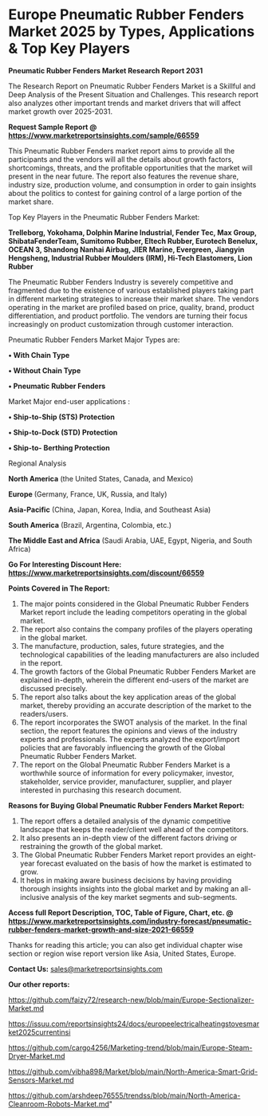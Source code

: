 # Europe Pneumatic Rubber Fenders Market 2025 by Types, Applications & Top Key Players

<strong>Pneumatic Rubber Fenders Market Research Report 2031</strong>

The Research Report on Pneumatic Rubber Fenders Market is a Skillful and Deep Analysis of the Present Situation and Challenges. This research report also analyzes other important trends and market drivers that will affect market growth over 2025-2031.

<strong>Request Sample Report @ <a href=https://www.marketreportsinsights.com/sample/66559>https://www.marketreportsinsights.com/sample/66559</a></strong>

This Pneumatic Rubber Fenders market report aims to provide all the participants and the vendors will all the details about growth factors, shortcomings, threats, and the profitable opportunities that the market will present in the near future. The report also features the revenue share, industry size, production volume, and consumption in order to gain insights about the politics to contest for gaining control of a large portion of the market share.

Top Key Players in the Pneumatic Rubber Fenders Market:

<strong>Trelleborg, Yokohama, Dolphin Marine Industrial, Fender Tec, Max Group, ShibataFenderTeam, Sumitomo Rubber, Eltech Rubber, Eurotech Benelux, OCEAN 3, Shandong Nanhai Airbag, JIER Marine, Evergreen, Jiangyin Hengsheng, Industrial Rubber Moulders (IRM), Hi-Tech Elastomers, Lion Rubber</strong>

The Pneumatic Rubber Fenders Industry is severely competitive and fragmented due to the existence of various established players taking part in different marketing strategies to increase their market share. The vendors operating in the market are profiled based on price, quality, brand, product differentiation, and product portfolio. The vendors are turning their focus increasingly on product customization through customer interaction.

Pneumatic Rubber Fenders Market Major Types are:

<strong>• With Chain Type

• Without Chain Type

• Pneumatic Rubber Fenders</strong>

Market Major end-user applications :

<strong>• Ship-to-Ship (STS) Protection

• Ship-to-Dock (STD) Protection

• Ship-to- Berthing Protection</strong>

Regional Analysis

</u><strong><b>North America</b></strong> (the United States, Canada, and Mexico)

<strong><b>Europe </b></strong>(Germany, France, UK, Russia, and Italy)

<strong><b>Asia-Pacific</b></strong> (China, Japan, Korea, India, and Southeast Asia)

<strong><b>South America</b></strong> (Brazil, Argentina, Colombia, etc.)

<strong><b>The Middle East and Africa</b></strong> (Saudi Arabia, UAE, Egypt, Nigeria, and South Africa)

<strong>Go For Interesting Discount Here: <a href=https://www.marketreportsinsights.com/discount/66559>https://www.marketreportsinsights.com/discount/66559</a></strong>

<strong>Points Covered in The Report:</strong>
<ol>
  <li>The major points considered in the Global Pneumatic Rubber Fenders Market report include the leading competitors operating in the global market.</li>
  <li>The report also contains the company profiles of the players operating in the global market.</li>
  <li>The manufacture, production, sales, future strategies, and the technological capabilities of the leading manufacturers are also included in the report.</li>
  <li>The growth factors of the Global Pneumatic Rubber Fenders Market are explained in-depth, wherein the different end-users of the market are discussed precisely.</li>
  <li>The report also talks about the key application areas of the global market, thereby providing an accurate description of the market to the readers/users.</li>
  <li>The report incorporates the SWOT analysis of the market. In the final section, the report features the opinions and views of the industry experts and professionals. The experts analyzed the export/import policies that are favorably influencing the growth of the Global Pneumatic Rubber Fenders Market.</li>
  <li>The report on the Global Pneumatic Rubber Fenders Market is a worthwhile source of information for every policymaker, investor, stakeholder, service provider, manufacturer, supplier, and player interested in purchasing this research document.</li>
</ol>
<strong>Reasons for Buying Global Pneumatic Rubber Fenders Market Report:</strong>

<ol>
  <li>The report offers a detailed analysis of the dynamic competitive landscape that keeps the reader/client well ahead of the competitors.</li>
  <li>It also presents an in-depth view of the different factors driving or restraining the growth of the global market.</li>
  <li>The Global Pneumatic Rubber Fenders Market report provides an eight-year forecast evaluated on the basis of how the market is estimated to grow.</li>
  <li>It helps in making aware business decisions by having providing thorough insights insights into the global market and by making an all-inclusive analysis of the key market segments and sub-segments.</li>
</ol>
<strong>Access full Report Description, TOC, Table of Figure, Chart, etc. @ <a href=https://www.marketreportsinsights.com/industry-forecast/pneumatic-rubber-fenders-market-growth-and-size-2021-66559>https://www.marketreportsinsights.com/industry-forecast/pneumatic-rubber-fenders-market-growth-and-size-2021-66559</a></strong>


Thanks for reading this article; you can also get individual chapter wise section or region wise report version like Asia, United States, Europe.

<strong>Contact Us:</strong>
sales@marketreportsinsights.com

<strong>Our other reports:</strong>

<a href=https://github.com/faizy72/research-new/blob/main/Europe-Sectionalizer-Market.md>https://github.com/faizy72/research-new/blob/main/Europe-Sectionalizer-Market.md</a>

<a href=https://issuu.com/reportsinsights24/docs/europeelectricalheatingstovesmarket2025currentinsi>https://issuu.com/reportsinsights24/docs/europeelectricalheatingstovesmarket2025currentinsi</a>

<a href=https://github.com/cargo4256/Marketing-trend/blob/main/Europe-Steam-Dryer-Market.md>https://github.com/cargo4256/Marketing-trend/blob/main/Europe-Steam-Dryer-Market.md</a>

<a href=https://github.com/vibha898/Market/blob/main/North-America-Smart-Grid-Sensors-Market.md>https://github.com/vibha898/Market/blob/main/North-America-Smart-Grid-Sensors-Market.md</a>

<a href=https://github.com/arshdeep76555/trendss/blob/main/North-America-Cleanroom-Robots-Market.md>https://github.com/arshdeep76555/trendss/blob/main/North-America-Cleanroom-Robots-Market.md</a>"
